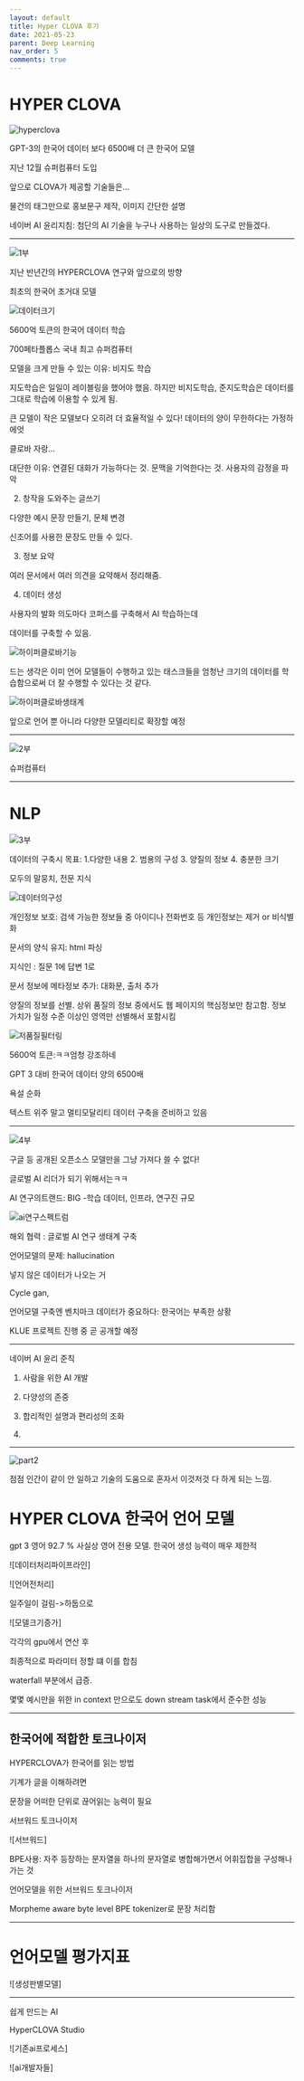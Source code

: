 ```yaml
---
layout: default
title: Hyper CLOVA 후기
date: 2021-05-23
parent: Deep Learning
nav_order: 5
comments: true
---
```




# HYPER CLOVA

![hyperclova]()

GPT-3의 한국어 데이터 보다 6500배 더 큰 한국어 모델

지난 12월 슈퍼컴퓨터 도입

앞으로 CLOVA가 제공할 기술들은...

물건의 태그만으로 홍보문구 제작, 이미지 간단한 설명



네이버 AI 윤리지침: 첨단의 AI 기술을 누구나 사용하는 일상의 도구로 만들겠다.

---

![1부]()

지난 반년간의 HYPERCLOVA 연구와 앞으로의 방향

최초의 한국어 초거대 모델

![데이터크기]()

5600억 토큰의 한국어 데이터 학습

700페타플롭스 국내 최고 슈퍼컴퓨터



모델을 크게 만들 수 있는 이유: 비지도 학습

지도학습은 일일이 레이블링을 했어야 했음. 하지만 비지도학습, 준지도학습은 데이터를 그대로 학습에 이용할 수 있게 됨.



큰 모델이 작은 모델보다 오히려 더 효율적일 수 있다! 데이터의 양이 무한하다는 가정하에엇 



클로바 자랑...

대단한 이유: 연결된 대화가 가능하다는 것. 문맥을 기억한다는 것. 사용자의 감정을 파악



2. 창작을 도와주는 글쓰기

다양한 예시 문장 만들기, 문체 변경

신조어를 사용한 문장도 만들 수 있다.



3. 정보 요약

여러 문서에서 여러 의견을 요약해서 정리해줌.



4. 데이터 생성

사용자의 발화 의도마다 코퍼스를 구축해서 AI 학습하는데 

데이터를 구축할 수 있음.



![하이퍼클로바기능]()

드는 생각은 이미 언어 모델들이 수행하고 있는 태스크들을 엄청난 크기의 데이터를 학습함으로써 더 잘 수행할 수 있다는 것 같다. 

![하이퍼클로바생태계]()



앞으로 언어 뿐 아니라 다양한 모델리티로 확장할 예정

---

![2부]()

슈퍼컴퓨터



---

# NLP

![3부]()

데이터의 구축시 목표: 1.다양한 내용 2. 범용의 구성 3. 양질의 정보 4. 충분한 크기



모두의 말뭉치, 전문 지식

![데이터의구성]()



개인정보 보호: 검색 가능한 정보들 중 아이디나 전화번호 등 개인정보는 제거 or 비식별화

문서의 양식 유지: html 파싱

지식인 : 질문 1에 답변 1로

문서 정보에 메타정보 추가: 대화문, 출처 추가



양질의 정보를 선별. 상위 품질의 정보 중에서도 웹 페이지의 핵심정보만 참고함. 정보 가치가 일정 수준 이상인 영역만 선별해서 포함시킴

![저품질필터링]()



5600억 토큰:ㅋㅋ엄청 강조하네

GPT 3 대비 한국어 데이터 양의 6500배



욕설 순화



텍스트 위주 말고 멀티모달리티 데이터 구축을 준비하고 있음



---

![4부]()

구글 등 공개된 오픈소스 모델만을 그냥 가져다 쓸 수 없다!

글로벌 AI 리더가 되기 위해서는ㅋㅋ

AI 연구의트랜드: BIG -학습 데이터, 인프라, 연구진 규모

![ai연구스펙트럼]()

해외 협력 : 글로벌 AI 연구 생태계 구축



언어모델의 문제: hallucination

넣지 않은 데이터가 나오는 거



Cycle gan,

언어모델 구축엔 벤치마크 데이터가 중요하다: 한국어는 부족한 상황

KLUE 프로젝트 진행 중 곧 공개할 예정

---

네이버 AI 윤리 준칙

1) 사람을 위한 AI 개발

2) 다양성의 존중

3) 합리적인 설명과 편리성의 조화

4) 



---

![part2]()



점점 인간이 같이 안 일하고 기술의 도움으로 혼자서 이것저것 다 하게 되는 느낌.



# HYPER CLOVA 한국어 언어 모델

gpt 3 영어 92.7 % 사실상 영어 전용 모델. 한국어 생성 능력이 매우 제한적

![데이터처리파이프라인]

![언어전처리]

일주일이 걸림->하둡으로 

![모델크기증가]

각각의 gpu에서 연산 후

최종적으로 파라미터 정할 떄 이를 합침



waterfall 부분에서 급증.

몇몇 예시만을 위한 in context 만으로도 down stream task에서 준수한 성능



---

## 한국어에 적합한 토크나이저

HYPERCLOVA가 한국어를 읽는 방법



기계가 글을 이해하려면

문장을 어떠한 단위로 끊어읽는 능력이 필요



서브워드 토크나이저

![서브워드]

BPE사용: 자주 등장하는 문자열을 하나의 문자열로 병합해가면서 어휘집합을 구성해나가는 것



언어모델을 위한 서브워드 토크나이저



Morpheme aware byte level BPE tokenizer로 문장 처리함



---

# 언어모델 평가지표

![생성판별모델]



---

쉽게 만드는 AI

HyperCLOVA Studio

![기존ai프로세스]

![ai개발자들]

